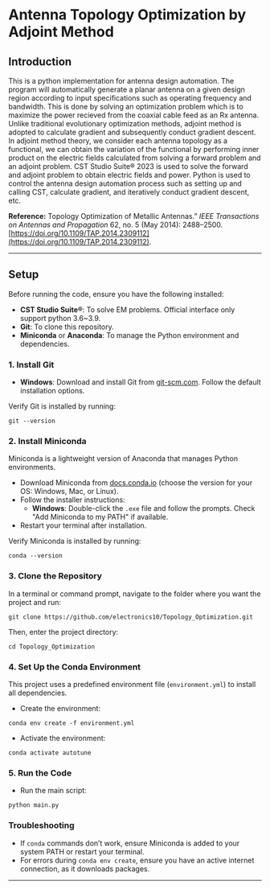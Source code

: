 # Antenna Topology Optimization by Adjoint Method
## Introduction
This is a python implementation for antenna design automation. The program will automatically generate a planar antenna on a given design region according to input specifications such as operating frequency and bandwidth. This is done by solving an optimization problem which is to maximize the power recieved from the coaxial cable feed as an Rx antenna. Unlike traditional evolutionary optimization methods, adjoint method is adopted to calculate gradient and subsequently conduct gradient descent. In adjoint method theory, we consider each antenna topology as a functional, we can obtain the variation of the functional by performing inner product on the electric fields calculated from solving a forward problem and an adjoint problem. CST Studio Suite® 2023 is used to solve the forward and adjoint problem to obtain electric fields and power. Python is used to control the antenna design automation process such as setting up and calling CST, calculate gradient, and iteratively conduct gradient descent, etc.

**Reference:** Topology Optimization of Metallic Antennas.” _IEEE Transactions on Antennas and Propagation_ 62, no. 5 (May 2014): 2488–2500. [https://doi.org/10.1109/TAP.2014.2309112](https://doi.org/10.1109/TAP.2014.2309112).

---
## Setup
Before running the code, ensure you have the following installed:
- **CST Studio Suite®**: To solve EM problems. Official interface only support python 3.6~3.9.
- **Git**: To clone this repository.
- **Miniconda** or **Anaconda**: To manage the Python environment and dependencies.

### 1. Install Git
- **Windows**: Download and install Git from [git-scm.com](https://git-scm.com/downloads). Follow the default installation options.

Verify Git is installed by running:
```
git --version
```

### 2. Install Miniconda
Miniconda is a lightweight version of Anaconda that manages Python environments.
- Download Miniconda from [docs.conda.io](https://docs.conda.io/en/latest/miniconda.html) (choose the version for your OS: Windows, Mac, or Linux).
- Follow the installer instructions:
  - **Windows**: Double-click the `.exe` file and follow the prompts. Check "Add Miniconda to my PATH" if available.
- Restart your terminal after installation.

Verify Miniconda is installed by running:
```
conda --version
```

### 3. Clone the Repository
In a terminal or command prompt, navigate to the folder where you want the project and run:
```
git clone https://github.com/electronics10/Topology_Optimization.git
```
Then, enter the project directory:
```
cd Topology_Optimization
```

### 4. Set Up the Conda Environment
This project uses a predefined environment file (`environment.yml`) to install all dependencies.

- Create the environment:
```
conda env create -f environment.yml
```
- Activate the environment:
```
conda activate autotune
```

### 5. Run the Code
- Run the main script:
```
python main.py
```


### Troubleshooting
- If `conda` commands don’t work, ensure Miniconda is added to your system PATH or restart your terminal.
- For errors during `conda env create`, ensure you have an active internet connection, as it downloads packages.

---
